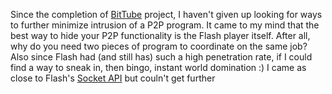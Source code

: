 Since the completion of [BitTube](https://github.com/yicui/BitTube) project, I haven't given up looking for ways to
further minimize intrusion of a P2P program. It came to my mind that the best way to hide your P2P functionality is
the Flash player itself. After all, why do you need two pieces of program to coordinate on the same job? Also since
Flash had (and still has) such a high penetration rate, if I could find a way to sneak in, then bingo, instant
world domination :) I came as close to Flash's [Socket API](http://help.adobe.com/en_US/FlashPlatform/reference/actionscript/3/flash/net/Socket.html) 
but couln't get further